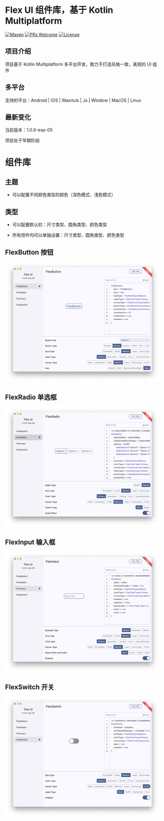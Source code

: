 # Flex UI 组件库，基于 Kotlin Multiplatform

[![Maven](https://img.shields.io/badge/Maven-Central-download.svg)](https://central.sonatype.com/search?q=cn.vividcode.multiplatform:flex-ui)
[![PRs Welcome](https://img.shields.io/badge/PRs-welcome-brightgreen.svg)](https://github.com/vividcodex/flex-ui/blob/master/README.md)
[![License](https://img.shields.io/badge/Apache-2.0-brightgreen.svg)](https://github.com/vividcodex/flex-ui/blob/master/LICENSE-2.0)

## 项目介绍

项目基于 Kotlin Multiplatform 多平台开发，致力于打造风格一致，美观的 UI 组件

## 多平台

支持的平台：Android | IOS | WasmJs | Js | Window | MacOS | Linux

## 最新变化

当前版本：1.0.0-exp-05

项目处于早期阶段

# 组件库

## 主题

- 可以配置不同颜色类型的颜色（深色模式、浅色模式）

## 类型

- 可以配置默认的：尺寸类型、圆角类型、颜色类型

- 所有控件均可以单独设置：尺寸类型、圆角类型、颜色类型

## FlexButton 按钮

![FlexButtonPage.png](image/FlexButtonPage.png)

## FlexRadio 单选框

![FlexRadioPage.png](image/FlexRadioPage.png)

## FlexInput 输入框

![FlexInputPage.png](image/FlexInputPage.png)

## FlexSwitch 开关

![FlexSwitch.png](image/FlexSwitchPage.png)